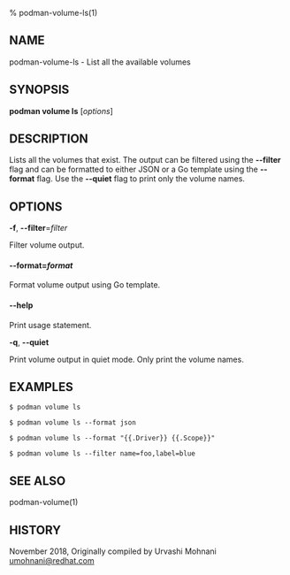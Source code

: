 % podman-volume-ls(1)

## NAME
podman\-volume\-ls - List all the available volumes

## SYNOPSIS
**podman volume ls** [*options*]

## DESCRIPTION

Lists all the volumes that exist. The output can be filtered using the **--filter**
flag and can be formatted to either JSON or a Go template using the **--format**
flag. Use the **--quiet** flag to print only the volume names.

## OPTIONS

**-f**, **--filter**=*filter*

Filter volume output.

#### **--format**=*format*

Format volume output using Go template.

#### **--help**

Print usage statement.

**-q**, **--quiet**

Print volume output in quiet mode. Only print the volume names.

## EXAMPLES

```
$ podman volume ls

$ podman volume ls --format json

$ podman volume ls --format "{{.Driver}} {{.Scope}}"

$ podman volume ls --filter name=foo,label=blue
```

## SEE ALSO
podman-volume(1)

## HISTORY
November 2018, Originally compiled by Urvashi Mohnani <umohnani@redhat.com>
